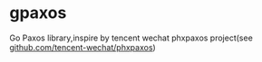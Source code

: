# gpaxos
Go Paxos library,inspire by tencent wechat phxpaxos project(see [github.com/tencent-wechat/phxpaxos](https://github.com/tencent-wechat/phxpaxos))
